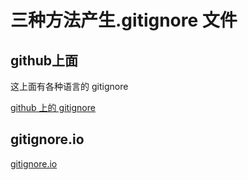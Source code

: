 # 三种方法产生.gitignore 文件

## github上面

这上面有各种语言的 gitignore

[github 上的 gitignore](https://github.com/github/gitignore)

## gitignore.io

[gitignore.io](https://www.toptal.com/developers/gitignore)
